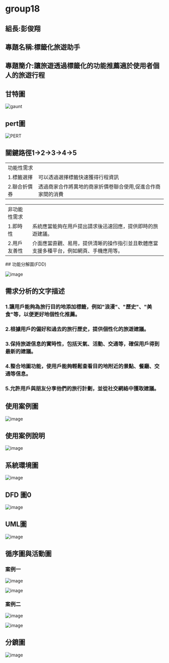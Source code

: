 # group18
## 組長:彭俊翔
## 專題名稱:標籤化旅遊助手
## 專題簡介:讓旅遊透過標籤化的功能推薦適於使用者個人的旅遊行程
## 甘特圖
![gaunt](https://github.com/C108118205/group18/assets/91523690/3dd057f6-b7a8-4c4e-bac4-e5d753aa83d6)
## pert圖
![PERT](https://github.com/C108118205/group18/assets/91523690/d97afd26-b8a9-451b-83ce-0f0a0e2071f6)
## 關鍵路徑1→2→3→4→5
<table>
  <tr>
    <td>功能性需求</td>
    <td></td>
  </tr>
  <tr>
    <td>1.標籤選擇</td>
    <td>可以透過選擇標籤快速獲得行程資訊</td>
  </tr>
  <tr>
    <td>2.聯合折價券</td>
    <td>透過商家合作將異地的商家折價卷聯合使用,促進合作商家間的消費</td>
  </tr>
</table>
<table>
  <tr>
    <td>非功能性需求</td>
    <td></td>
  </tr>
  <tr>
    <td>1.即時性</td>
    <td>系統應當能夠在用戶提出請求後迅速回應，提供即時的旅遊建議。</td>
  </tr>
  <tr>
    <td>2.用戶友善性</td>
    <td>介面應當直觀、易用，提供清晰的操作指引並且軟體應當支援多種平台，例如網頁、手機應用等。</td>
  </tr>
</table>
## 功能分解圖(FDD)

![image](https://github.com/C108118205/group18/blob/main/%E5%8A%9F%E8%83%BD%E5%88%86%E8%A7%A3%E5%9C%96.png)

## 需求分析的文字描述
### 1.讓用戶能夠為旅行目的地添加標籤，例如"浪漫"、"歷史"、"美食"等，以便更好地個性化推薦。
### 2.根據用戶的偏好和過去的旅行歷史，提供個性化的旅遊建議。
### 3.保持旅遊信息的實時性，包括天氣、活動、交通等，確保用戶得到最新的建議。
### 4.整合地圖功能，使用戶能夠輕鬆查看目的地附近的景點、餐廳、交通等信息。
### 5.允許用戶與朋友分享他們的旅行計劃，並從社交網絡中獲取建議。

## 使用案例圖

![image](https://github.com/C108118205/group18/blob/main/%E4%BD%BF%E7%94%A8%E6%A1%88%E4%BE%8B%E5%9C%96.png)

## 使用案例說明

![image](https://github.com/C108118205/group18/blob/main/%E4%BD%BF%E7%94%A8%E6%A1%88%E4%BE%8B%E8%AA%AA%E6%98%8E.png)

## 系統環境圖

![image](https://github.com/C108118205/group18/blob/main/%E7%B3%BB%E7%B5%B1%E7%92%B0%E5%A2%83%E5%9C%96.png)

## DFD 圖0

![image](https://github.com/C108118205/group18/blob/main/DFD%20%E5%9C%960.png)

## UML圖

![image](https://github.com/C108118205/group18/blob/main/UML.png)

## 循序圖與活動圖
### 案例一

![image](https://github.com/C108118205/group18/blob/main/%E6%A8%99%E7%B1%A4%E5%BE%AA%E5%BA%8F.png)

![image](https://github.com/C108118205/group18/blob/main/%E6%A8%99%E7%B1%A4%E6%B4%BB%E5%8B%95.png)
### 案例二

![image](https://github.com/C108118205/group18/blob/main/%E5%9C%B0%E5%9C%96%E5%BE%AA%E5%BA%8F.png)

![image](https://github.com/C108118205/group18/blob/main/%E5%9C%B0%E5%9C%96%E6%B4%BB%E5%8B%95.png)

## 分鏡圖

![image](https://github.com/C108118205/group18/blob/main/%E5%88%86%E9%8F%A1%E5%9C%96.png)
